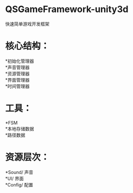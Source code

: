 ﻿# QSGameFramework-unity3d
快速简单游戏开发框架<br/>

# 核心结构：
*初始化管理器<br/>
*声音管理器<br/>
*资源管理器<br/>
*界面管理器<br/>
*时间管理器<br/>

# 工具：
*FSM<br/>
*本地存储数据<br/>
*路径数据<br/>

# 资源层次：
*Sound/ 声音<br/>
*UI/ 界面<br/>
*Config/ 配置<br/>
